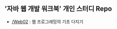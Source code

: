 ## '자바 웹 개발 워크북' 개인 스터디 Repo

- [/Web02](https://github.com/mojoblue7/java_web_develop_workbook/tree/master/web02) : 웹 프로그래밍의 기초 다지기
  
